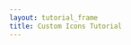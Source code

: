 ```yaml
---
layout: tutorial_frame
title: Custom Icons Tutorial
---
```

<script type="text/javascript" src="eu-countries.js"></script>

<script type="module">
	import L, {Map, TileLayer, GeoJSON} from 'leaflet';
	const map = new Map('map');

	map.createPane('labels');

	// This pane is above markers but below popups
	map.getPane('labels').style.zIndex = 650;

	// Layers in this pane are non-interactive and do not obscure mouse/touch events
	map.getPane('labels').style.pointerEvents = 'none';

	const cartodbAttribution = '&copy; <a href="https://www.openstreetmap.org/copyright">OpenStreetMap</a> contributors, &copy; <a href="https://carto.com/attribution">CARTO</a>';

	const positron = new TileLayer('https://{s}.basemaps.cartocdn.com/light_nolabels/{z}/{x}/{y}.png', {
		attribution: cartodbAttribution
	}).addTo(map);

	const positronLabels = new TileLayer('http://{s}.basemaps.cartocdn.com/light_only_labels/{z}/{x}/{y}.png', {
		attribution: cartodbAttribution,
		pane: 'labels'
	}).addTo(map);

	/* global euCountries */
	const geojson = new GeoJSON(euCountries).addTo(map);

	geojson.eachLayer((layer) => {
		layer.bindPopup(layer.feature.properties.name);
	});

	map.setView({lat: 47.040182144806664, lng: 9.667968750000002}, 4);

	window.L = L; // only for debugging in the developer console
	window.map = map; // only for debugging in the developer console
</script>

